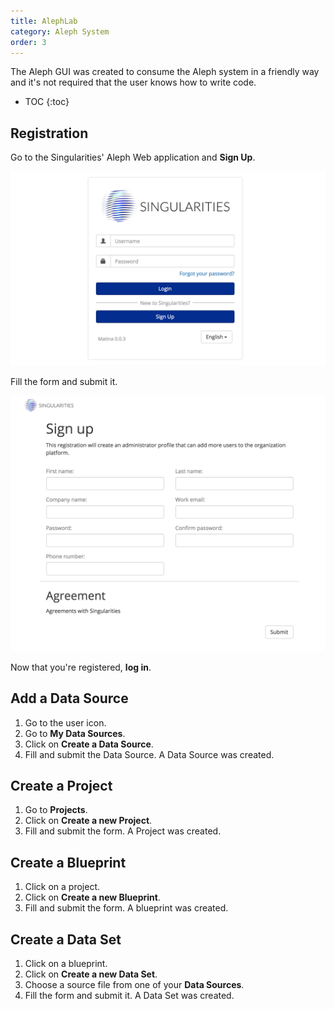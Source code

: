 ```yaml
---
title: AlephLab
category: Aleph System
order: 3
---
```

The Aleph GUI was created to consume the Aleph system in a friendly way and it's not required that the user knows how to write code.

* TOC
{:toc}

## Registration

Go to the Singularities' Aleph Web application and **Sign Up**.

![](/images/alephlab-login.png)

Fill the form and submit it.

![](/images/alephlab-signup.png)

Now that you're registered, **log in**.

## Add a Data Source

1. Go to the user icon.
2. Go to **My Data Sources**.
3. Click on **Create a Data Source**.
4. Fill and submit the Data Source.
A Data Source was created.

## Create a Project

1. Go to **Projects**.
2. Click on **Create a new Project**.
3. Fill and submit the form.
A Project was created.

## Create a Blueprint

1. Click on a project.
2. Click on **Create a new Blueprint**.
3. Fill and submit the form.
A blueprint was created.

## Create a Data Set

1. Click on a blueprint.
2. Click on **Create a new Data Set**.
3. Choose a source file from one of your **Data Sources**.
4. Fill the form and submit it.
A Data Set was created.